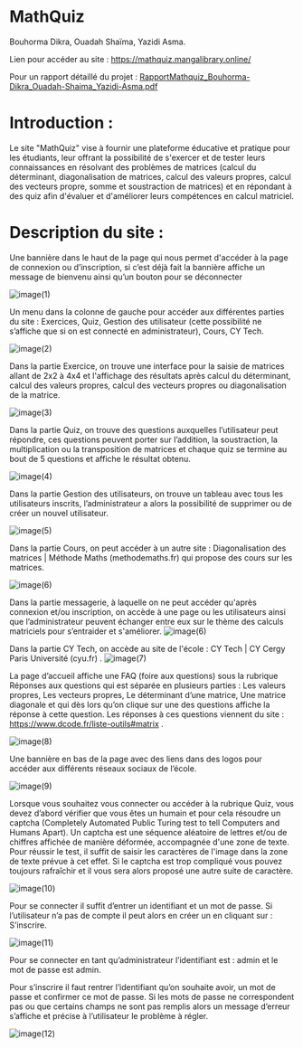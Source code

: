 # MathQuiz
Bouhorma Dikra, Ouadah Shaïma, Yazidi Asma.

Lien pour accéder au site : https://mathquiz.mangalibrary.online/



Pour un rapport détaillé du projet : [RapportMathquiz_Bouhorma-Dikra_Ouadah-Shaima_Yazidi-Asma.pdf](https://github.com/asmayzd/Calcul-Matrice/blob/d7b155c9bf46b9e4612f3152cc210ad04b1ff344/RapportMathquiz_Bouhorma-Dikra_Ouadah-Shaima_Yazidi-Asma.pdf)



# Introduction : 

Le site "MathQuiz" vise à fournir une plateforme éducative et pratique pour les étudiants, leur offrant la possibilité de s'exercer et de tester leurs connaissances en résolvant des problèmes de matrices (calcul du déterminant, diagonalisation de matrices, calcul des valeurs propres, calcul des vecteurs propre, somme et soustraction de matrices)  et en répondant à des quiz afin d'évaluer et d'améliorer leurs compétences en calcul matriciel. 


# Description du site :

Une bannière dans le haut de la page qui nous permet d'accéder à la page de connexion ou d’inscription, si c’est déjà fait la bannière affiche un message de bienvenu ainsi qu’un bouton pour se déconnecter


![image(1)](Test/1...png)



Un menu dans la colonne de gauche pour accéder aux différentes parties du site : Exercices, Quiz, Gestion des utilisateur (cette possibilité ne s’affiche que si on est connecté en administrateur), Cours, CY Tech.




![image(2)](Test/13...png)





Dans la partie Exercice, on trouve une interface pour la saisie de matrices allant de 2x2 à 4x4 et l'affichage des résultats après calcul du déterminant, calcul des valeurs propres, calcul des vecteurs propres ou diagonalisation de la matrice.

![image(3)](Test/3...png)



Dans la partie Quiz, on trouve des questions auxquelles l’utilisateur peut répondre, ces questions peuvent porter sur l’addition, la soustraction, la multiplication ou la transposition de matrices et chaque quiz se termine au bout de 5 questions et affiche le résultat obtenu.

![image(4)](Test/4...png)

Dans la partie Gestion des utilisateurs, on trouve un tableau avec tous les utilisateurs inscrits, l’administrateur a alors la possibilité de supprimer ou de créer un nouvel utilisateur.

![image(5)](Test/5...png)

Dans la partie Cours, on peut accéder à un autre site : Diagonalisation des matrices | Méthode Maths (methodemaths.fr) qui propose des cours sur les matrices.

![image(6)](Test/6...png)

Dans la partie messagerie, à laquelle on ne peut accéder qu'après connexion et/ou inscription, on accède à une page ou les utilisateurs ainsi que l’administrateur peuvent échanger entre eux sur le thème des calculs matriciels pour s’entraider et s'améliorer.
![image(6)](Test/14...png)

Dans la partie CY Tech, on accède au site de l'école : CY Tech | CY Cergy Paris Université (cyu.fr) .
![image(7)](Test/7...png)


La page d’accueil affiche une FAQ (foire aux questions) sous la rubrique Réponses aux questions qui est séparée en plusieurs parties : Les valeurs propres, Les vecteurs propres, Le déterminant d’une matrice, Une matrice diagonale et qui dès lors qu’on clique sur une des questions affiche la réponse à cette question. Les réponses à ces questions viennent du site : https://www.dcode.fr/liste-outils#matrix . 


![image(8)](Test/8...png)

Une bannière en bas de la page avec des liens dans des logos pour accéder aux différents réseaux sociaux de l’école.

![image(9)](Test/9...png)


Lorsque vous souhaitez vous connecter ou accéder à la rubrique Quiz, vous devez d’abord vérifier que vous êtes un humain et pour cela résoudre un captcha (Completely Automated Public Turing test to tell Computers and Humans Apart). Un captcha est une séquence aléatoire de lettres et/ou de chiffres affichée de manière déformée, accompagnée d'une zone de texte. Pour réussir le test, il suffit de saisir les caractères de l'image dans la zone de texte prévue à cet effet. Si le captcha est trop compliqué vous pouvez toujours rafraîchir et il vous sera alors proposé une autre suite de caractère.

![image(10)](Test/10...png)

Pour se connecter il suffit d’entrer un identifiant et un mot de passe. Si l’utilisateur n’a pas de compte il peut alors en créer un en cliquant sur : S’inscrire.


![image(11)](Test/11...png)


Pour se connecter en tant qu’administrateur l’identifiant est : admin et le mot de passe est admin.



Pour s’inscrire il faut rentrer l’identifiant qu’on souhaite avoir, un mot de passe et confirmer ce mot de passe. Si les mots de passe ne correspondent pas ou que certains champs ne sont pas remplis alors un message d’erreur s’affiche et précise à l’utilisateur le problème à régler.


![image(12)](Test/12...png)
